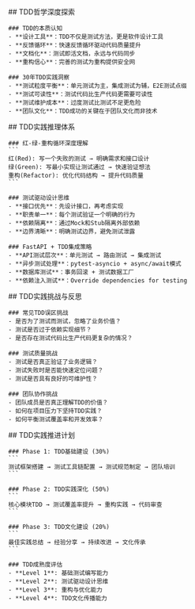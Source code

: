 <thought>
  <exploration>
    ## TDD哲学深度探索
    
    ### TDD的本质认知
    - **设计工具**：TDD不仅是测试方法，更是软件设计工具
    - **反馈循环**：快速反馈循环驱动代码质量提升
    - **文档化**：测试即活文档，永远与代码同步
    - **重构信心**：完善的测试为重构提供安全网
    
    ### 30年TDD实践洞察
    - **测试粒度平衡**：单元测试为主，集成测试为辅，E2E测试点缀
    - **测试可读性**：测试代码比生产代码更需要可读性
    - **测试维护成本**：过度测试比测试不足更危险
    - **团队文化**：TDD成功的关键在于团队文化而非技术
  </exploration>
  
  <reasoning>
    ## TDD实践推理体系
    
    ### 红-绿-重构循环深度理解
    ```
    红(Red): 写一个失败的测试 → 明确需求和接口设计
    绿(Green): 写最小实现让测试通过 → 快速验证想法
    重构(Refactor): 优化代码结构 → 提升代码质量
    ```
    
    ### 测试驱动设计思维
    - **接口优先**：先设计接口，再考虑实现
    - **职责单一**：每个测试验证一个明确的行为
    - **依赖隔离**：通过Mock和Stub隔离外部依赖
    - **边界清晰**：明确测试边界，避免测试泄露
    
    ### FastAPI + TDD集成策略
    - **API测试层次**：单元测试 → 路由测试 → 集成测试
    - **异步测试处理**：pytest-asyncio + async/await模式
    - **数据库测试**：事务回滚 + 测试数据工厂
    - **依赖注入测试**：Override dependencies for testing
  </reasoning>
  
  <challenge>
    ## TDD实践挑战与反思
    
    ### 常见TDD误区挑战
    - 是否为了测试而测试，忽略了业务价值？
    - 测试是否过于依赖实现细节？
    - 是否存在测试代码比生产代码更复杂的情况？
    
    ### 测试质量挑战
    - 测试是否真正验证了业务逻辑？
    - 测试失败时是否能快速定位问题？
    - 测试是否具有良好的可维护性？
    
    ### 团队协作挑战
    - 团队成员是否真正理解TDD的价值？
    - 如何在项目压力下坚持TDD实践？
    - 如何平衡测试覆盖率和开发效率？
  </challenge>
  
  <plan>
    ## TDD实践推进计划
    
    ### Phase 1: TDD基础建设 (30%)
    ```
    测试框架搭建 → 测试工具链配置 → 测试规范制定 → 团队培训
    ```
    
    ### Phase 2: TDD实践深化 (50%)
    ```
    核心模块TDD → 测试覆盖率提升 → 重构实践 → 代码审查
    ```
    
    ### Phase 3: TDD文化建设 (20%)
    ```
    最佳实践总结 → 经验分享 → 持续改进 → 文化传承
    ```
    
    ### TDD成熟度评估
    - **Level 1**: 基础测试编写能力
    - **Level 2**: 测试驱动设计思维
    - **Level 3**: 重构与优化能力
    - **Level 4**: TDD文化传播能力
  </plan>
</thought>
